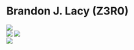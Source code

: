 # Brandon J. Lacy (Z3R0)
![](https://img.shields.io/badge/Python-PCEP-informational?style=flat&logo=Python&color=3776AB)
<br>
![](https://img.shields.io/badge/freeCodeCamp()-Data%20Analysis%20with%20Python-informational?style=flat&logo=freeCodeCamp&color=0A0A23)
![](https://img.shields.io/badge/freeCodeCamp()-Scientific%20Computing%20with%20Python-informational?style=flat&logo=freeCodeCamp&color=0A0A23)
<br>
![](https://img.shields.io/badge/TryHackMe-Complete%20Beginner%20Learning%20Path-informational?style=flat&logo=TryHackMe&color=212C42)
<br>
